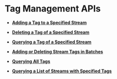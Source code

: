# Tag Management APIs<a name="dis_02_0414"></a>

-   **[Adding a Tag to a Specified Stream](adding-a-tag-to-a-specified-stream.md)**  

-   **[Deleting a Tag of a Specified Stream](deleting-a-tag-of-a-specified-stream.md)**  

-   **[Querying a Tag of a Specified Stream](querying-a-tag-of-a-specified-stream.md)**  

-   **[Adding or Deleting Stream Tags in Batches](adding-or-deleting-stream-tags-in-batches.md)**  

-   **[Querying All Tags](querying-all-tags.md)**  

-   **[Querying a List of Streams with Specified Tags](querying-a-list-of-streams-with-specified-tags.md)**  


